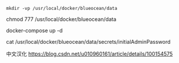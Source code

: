 ```shell
mkdir -vp /usr/local/docker/blueocean/data
```

chmod 777 /usr/local/docker/blueocean/data

docker-compose up -d

cat /usr/local/docker/blueocean/data/secrets/initialAdminPassword

中文汉化
https://blog.csdn.net/u010960161/article/details/100154575